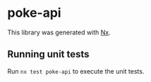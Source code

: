 # poke-api

This library was generated with [Nx](https://nx.dev).

## Running unit tests

Run `nx test poke-api` to execute the unit tests.

